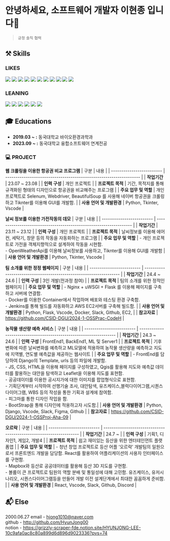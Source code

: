 # 안녕하세요, 소프트웨어 개발자 이현종 입니다👋
> 
> 
> `긍정` `솔직` `협력`

## :hammer_and_pick: Skills
###  LIKES
<div> 
<img src="https://img.shields.io/badge/python-3776AB?style=for-the-badge&logo=python&logoColor=white">
<img src="https://img.shields.io/badge/java-007396?style=for-the-badge&logo=java&logoColor=white">
<img src="https://img.shields.io/badge/html5-E34F26?style=for-the-badge&logo=html5&logoColor=white">
<img src="https://img.shields.io/badge/css-1572B6?style=for-the-badge&logo=css3&logoColor=white">
<img src="https://img.shields.io/badge/javascript-F7DF1E?style=for-the-badge&logo=javascript&logoColor=black">
<img src="https://img.shields.io/badge/react-61DAFB?style=for-the-badge&logo=react&logoColor=black">
<img src="https://img.shields.io/badge/django-092E20?style=for-the-badge&logo=django&logoColor=white">
<img src="https://img.shields.io/badge/flask-000000?style=for-the-badge&logo=flask&logoColor=white">
<img src="https://img.shields.io/badge/bootstrap-7952B3?style=for-the-badge&logo=bootstrap&logoColor=white">
<img src="https://img.shields.io/badge/linux-FCC624?style=for-the-badge&logo=linux&logoColor=black">
<img src="https://img.shields.io/badge/github-181717?style=for-the-badge&logo=github&logoColor=white">
  
<div/>

### LEANING
<img src="https://img.shields.io/badge/mysql-4479A1?style=for-the-badge&logo=mysql&logoColor=white">
<img src="https://img.shields.io/badge/mongoDB-47A248?style=for-the-badge&logo=MongoDB&logoColor=white">
<img src="https://img.shields.io/badge/node.js-339933?style=for-the-badge&logo=Node.js&logoColor=white">
<img src="https://img.shields.io/badge/springboot-6DB33F?style=for-the-badge&logo=springboot&logoColor=white">
<img src="https://img.shields.io/badge/typescript-3178C6?style=for-the-badge&logo=typescript&logoColor=white">
<img src="https://img.shields.io/badge/amazons3-569A31?style=for-the-badge&logo=amazons3&logoColor=white">

## :mortar_board: Educations

- **2019.03 ~  :** 동국대학교 바이오환경과학과
- **2023.09 ~  :** 동국대학교 융합소프트웨어 연계전공

### 💻 PROJECT
**웹 크롤링을 이용한 항공권 비교 프로그램** 
| 구분        | 내용                                                                         |
| ------------------------- | ------------------------------------------------------------------ |
| **작업기간**    |  23.07 ~ 23.08       |
| **인력 구성** | 개인 프로젝트           |
| **프로젝트 목적**     |         기간, 목적지를 통해 규격화된 형태의 디자인으로 항공권을 비교해주는 프로그램               |
| **주요 업무 및 역할**     |  개인 프로젝트로 Selenum, Webdriver, BeautifulSoup 를 사용해 네이버 항공권을 크롤링하고 Tiknter를 이용해 GUI를 개발함.     |
| **사용 언어 및 개발환경**   |  Python, Tkinter, Vscode  |


**날씨 정보를 이용한 가전작동의 데모** 
| 구분        | 내용                                                                         |
| ------------------------- | ------------------------------------------------------------------ |
| **작업기간**    |  23.11 ~ 23.12       |
| **인력 구성** | 개인 프로젝트           |
| **프로젝트 목적**     |       날씨정보를 이용해 에어컨, 세탁기, 창문 등의 작동을 자동화하는 프로그램              |
| **주요 업무 및 역할**     |  - 개인 프로젝트로 가전을 객체지향적으로 설계하여 작동을 시현함.<br> - OpenWeatherApi를 이용해 날씨정보를 사용하고, Tiknter를 이용해 GUI를 개발함     |
| **사용 언어 및 개발환경**   |  Python, Tkinter, Vscode  |


**팀 소개를 위한 정정 웹페이지** 
| 구분        | 내용                                                                         |
| ------------------------- | ------------------------------------------------------------------ |
| **작업기간**    |  24.4 ~ 24.6       |
| **인력 구성** | 3인 개발(전과정 참여)   |
| **프로젝트 목적**     |       팀의 소개를 위한 정적인 웹페이지             |
| **주요 업무 및 역할**     | - Nginx + uWSGI + Flask 를 이용해 페이지를 구축하고 서버에 연결함.            <br> - Docker를 이용한 Container에서 작업하며 배포와 테스팅 환경 구축함. <br>  - Jenkins를 통해 빌드를 자동화하고 AWS EC2서버를 구축해 빌드함.   |
| **사용 언어 및 개발환경**   |  Python, Flask, Vscode, Docker, Slack, Github, EC2,   |
| **참고자료**   |   https://github.com/CSID-DGU/2024-1-OSSPrac-CodeH    |


**농작물 생산량 예측 서비스** 
| 구분        | 내용                                                                         |
| ------------------------- | ------------------------------------------------------------------ |
| **작업기간**    |  24.3 ~ 24.6       |
| **인력 구성** | FrontEnd1, BackEnd1, ML 및 Server1   |
| **프로젝트 목적**     |    기후변화에 따른 날씨변화를 예측하고 ML모델에 적용하여 농작물 생산량을 예측하고 지도에 지역별, 연도별 예측값을 제공하는 웹사이트        |
| **주요 업무 및 역할**     | - FrontEnd를 담당하여 Django의 Template, urls 등의 파일에 개발함. <br>  - JS, CSS, HTML을 이용해 페이지를 구성하였고, Qgis를 활용해 지도와 예측값 데이터를 활용하는 대안을 탐색하고 Leaflet을 이용해 지도를 표현함. <br> - 공공데이터를 이용한 공시지가에 대한 이미지를 팝업형식으로 표현함.<Br> - 기획단계부터 시작하여 선행기술 조사, 대안탐색, 유즈케이스,블럭다이어그램,시퀀스다이어그램, WBS 등의 작성을 통한 기획과 설계에 참여함. <Br> - 피그마를 통한 디자인 작업을 함. <Br> - BootStrap을 통해 디자인에 적용하고자 시도함.|
| **사용 언어 및 개발환경**   |  Python, Django, Vscode, Slack, Figma, Github   |
| **참고자료**   |   https://github.com/CSID-DGU/2024-1-OSSProj-Aha-09    |


**오르락** 
| 구분        | 내용                                                                         |
| ------------------------- | ------------------------------------------------------------------ |
| **작업기간**    |  24.7 ~       |
| **인력 구성** | 기획1, 디자인1, 게임2, 개발4 |
| **프로젝트 목적**     |       쉽고 재미있는 등산을 위한 엔터테인먼트 플랫폼앱            |
| **주요 업무 및 역할**     |  - 청년 창업 프로젝트로 등산 어플 ‘오르락’ 개발팀의 일원으로서 프론트엔드 개발을 담당함. React를 활용하여 어플리케이션의 사용자 인터페이스를 구현함.<br> - Mapbox와 등산로 공공데이터를 활용해 등산 3D 지도를 구현함.<br> - 볼륨이 큰 프로젝트로 팀원의 역할 분배 및 통일성에 대해 고민함. 유즈케이스, 유저시나리오, 시퀀스다이어그램등을 만들어 개발 이전 설계단계에서 최대한 꼼꼼하게 준비함. |
| **사용 언어 및 개발환경**   |  React, Vscode, Slack, Github, Discord  |


## 📬 Else
2000.06.27
email - hjong1010@naver.com  <br>
github - http://github.com/HyunJong00 <br>
notion - https://grizzly-scraper-fde.notion.site/HYUNJONG-LEE-10c9afa0ac8c80a899d6d896d9023336?pvs=74



<!--
**HyunJong00/HyunJong00** is a ✨ _special_ ✨ repository because its `README.md` (this file) appears on your GitHub profile.

Here are some ideas to get you started:

- 🔭 I’m currently working on ...
- 🌱 I’m currently learning ...
- 👯 I’m looking to collaborate on ...
- 🤔 I’m looking for help with ...
- 💬 Ask me about ...
- 📫 How to reach me: ...
- 😄 Pronouns: ...
- ⚡ Fun fact: ...
-->
